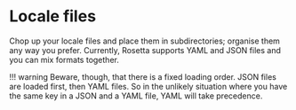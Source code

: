 # Locale files
Chop up your locale files and place them in subdirectories; organise them any
way you prefer. Currently, Rosetta supports YAML and JSON files and you can mix
formats together.

!!! warning
    Beware, though, that there is a fixed loading order. JSON files are loaded
    first, then YAML files. So in the unlikely situation where you have the same
    key in a JSON and a YAML file, YAML will take precedence.
